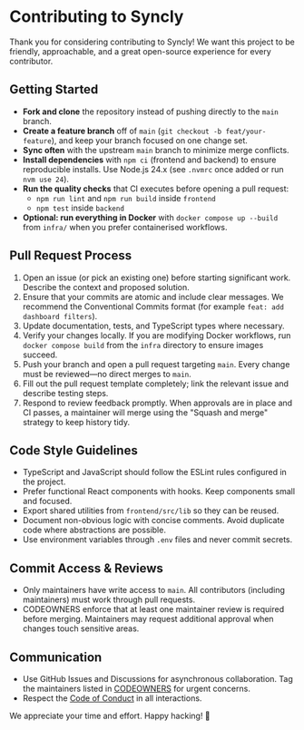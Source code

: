# Contributing to Syncly

Thank you for considering contributing to Syncly! We want this project to be friendly, approachable, and a great open-source experience for every contributor.

## Getting Started

- **Fork and clone** the repository instead of pushing directly to the `main` branch.
- **Create a feature branch** off of `main` (`git checkout -b feat/your-feature`), and keep your branch focused on one change set.
- **Sync often** with the upstream `main` branch to minimize merge conflicts.
- **Install dependencies** with `npm ci` (frontend and backend) to ensure reproducible installs. Use Node.js 24.x (see `.nvmrc` once added or run `nvm use 24`).
- **Run the quality checks** that CI executes before opening a pull request:
  - `npm run lint` and `npm run build` inside `frontend`
  - `npm test` inside `backend`
- **Optional: run everything in Docker** with `docker compose up --build` from `infra/` when you prefer containerised workflows.

## Pull Request Process

1. Open an issue (or pick an existing one) before starting significant work. Describe the context and proposed solution.
2. Ensure that your commits are atomic and include clear messages. We recommend the Conventional Commits format (for example `feat: add dashboard filters`).
3. Update documentation, tests, and TypeScript types where necessary.
4. Verify your changes locally. If you are modifying Docker workflows, run `docker compose build` from the `infra` directory to ensure images succeed.
5. Push your branch and open a pull request targeting `main`. Every change must be reviewed—no direct merges to `main`.
6. Fill out the pull request template completely; link the relevant issue and describe testing steps.
7. Respond to review feedback promptly. When approvals are in place and CI passes, a maintainer will merge using the "Squash and merge" strategy to keep history tidy.

## Code Style Guidelines

- TypeScript and JavaScript should follow the ESLint rules configured in the project.
- Prefer functional React components with hooks. Keep components small and focused.
- Export shared utilities from `frontend/src/lib` so they can be reused.
- Document non-obvious logic with concise comments. Avoid duplicate code where abstractions are possible.
- Use environment variables through `.env` files and never commit secrets.

## Commit Access & Reviews

- Only maintainers have write access to `main`. All contributors (including maintainers) must work through pull requests.
- CODEOWNERS enforce that at least one maintainer review is required before merging. Maintainers may request additional approval when changes touch sensitive areas.

## Communication

- Use GitHub Issues and Discussions for asynchronous collaboration. Tag the maintainers listed in [CODEOWNERS](.github/CODEOWNERS) for urgent concerns.
- Respect the [Code of Conduct](CODE_OF_CONDUCT.md) in all interactions.

We appreciate your time and effort. Happy hacking! 🚀
